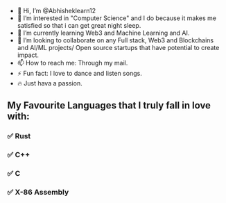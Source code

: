 - 👋 Hi, I’m @Abhisheklearn12
- 👀 I’m interested in "Computer Science" and I do because it makes me satisfied so that i can get great night sleep.
- 🌱 I’m currently learning Web3 and Machine Learning and AI.
- 💞️ I’m looking to collaborate on any Full stack, Web3 and Blockchains and AI/ML projects/ Open source startups that have potential to create impact.
- 📫 How to reach me: Through my mail.
- ⚡ Fun fact: I love to dance and listen songs.
- 🔥 Just hava a passion.
<h2> My Favourite Languages that I truly fall in love with: </h2>
  <h3> ✅ Rust</h3>
  <h3> ✅ C++</h3>
  <h3> ✅ C</h3>
  <h3> ✅ X-86 Assembly</h3>
 
  

<!---
Abhisheklearn12/Abhisheklearn12 is a ✨ special ✨ repository because its `README.md` (this file) appears on your GitHub profile.
You can click the Preview link to take a look at your changes.
--->
